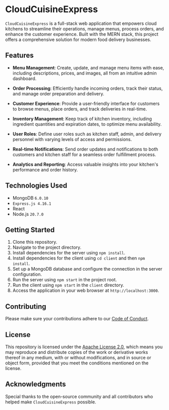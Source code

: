 # CloudCuisineExpress

`CloudCuisineExpress` is a full-stack web application that empowers cloud kitchens to streamline their operations, manage menus, process orders, and enhance the customer experience. Built with the MERN stack, this project offers a comprehensive solution for modern food delivery businesses.

## Features

- **Menu Management**: Create, update, and manage menu items with ease, including descriptions, prices, and images, all from an intuitive admin dashboard.

- **Order Processing**: Efficiently handle incoming orders, track their status, and manage order preparation and delivery.

- **Customer Experience**: Provide a user-friendly interface for customers to browse menus, place orders, and track deliveries in real-time.

- **Inventory Management**: Keep track of kitchen inventory, including ingredient quantities and expiration dates, to optimize menu availability.

- **User Roles**: Define user roles such as kitchen staff, admin, and delivery personnel with varying levels of access and permissions.

- **Real-time Notifications**: Send order updates and notifications to both customers and kitchen staff for a seamless order fulfillment process.

- **Analytics and Reporting**: Access valuable insights into your kitchen's performance and order history.

## Technologies Used

- MongoDB `6.0.10`
- `Express.js 4.16.1`
- React
- Node.js `20.7.0`

## Getting Started

1. Clone this repository.
2. Navigate to the project directory.
3. Install dependencies for the server using `npm install`.
4. Install dependencies for the client using `cd client` and then `npm install`.
5. Set up a MongoDB database and configure the connection in the server configuration.
6. Run the server using `npm start` in the project root.
7. Run the client using `npm start` in the `client` directory.
8. Access the application in your web browser at `http://localhost:3000`.

## Contributing

Please make sure your contributions adhere to our [Code of Conduct](CODE_OF_CONDUCT.md).

## License

This repository is licensed under the [Apache License 2.0](LICENSE.md), which means you may reproduce and distribute copies of the work or derivative works thereof in any medium, with or without modifications, and in source or object form, provided that you meet the conditions mentioned on the license.

## Acknowledgments

Special thanks to the open-source community and all contributors who helped make `CloudCuisineExpress` possible.
